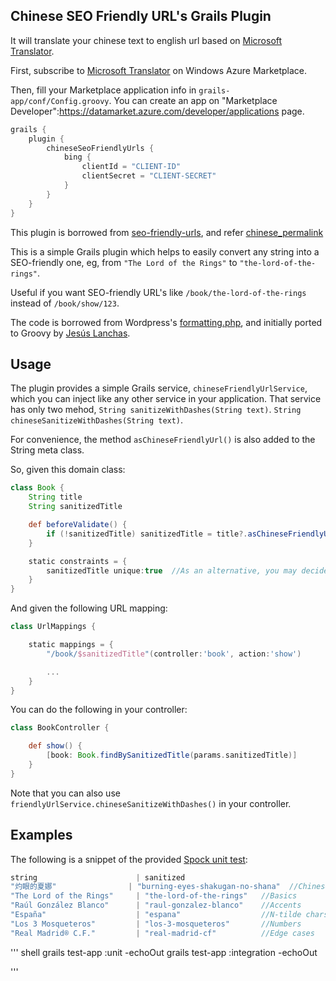 ## Chinese SEO Friendly URL's Grails Plugin

It will translate your chinese text to english url based on [Microsoft Translator](https://datamarket.azure.com/dataset/bing/microsofttranslator).

First, subscribe to [Microsoft Translator](https://datamarket.azure.com/dataset/bing/microsofttranslator) on Windows Azure Marketplace.

Then, fill your Marketplace application info in <code>grails-app/conf/Config.groovy</code>. You can create an app on "Marketplace Developer":https://datamarket.azure.com/developer/applications page.

``` groovy
grails {
	plugin {
		chineseSeoFriendlyUrls {
			bing {
				clientId = "CLIENT-ID"
				clientSecret = "CLIENT-SECRET"
			}
		}
	}
}
```

This plugin is borrowed from [seo-friendly-urls](https://github.com/alvarosanchez/seo-friendly-urls), and refer [chinese_permalink](https://github.com/flyerhzm/chinese_permalink)



This is a simple Grails plugin which helps to easily convert any string into a SEO-friendly one,
eg, from `"The Lord of the Rings"` to `"the-lord-of-the-rings"`.

Useful if you want SEO-friendly URL's like `/book/the-lord-of-the-rings` instead of `/book/show/123`.

The code is borrowed from Wordpress's [formatting.php](http://core.svn.wordpress.org/trunk/wp-includes/formatting.php),
and initially ported to Groovy by [Jesús Lanchas](https://github.com/chechu).

## Usage

The plugin provides a simple Grails service, `chineseFriendlyUrlService`, which you can inject like any other service in your application.
That service has only two mehod, `String sanitizeWithDashes(String text)`. `String chineseSanitizeWithDashes(String text)`.

For convenience, the method `asChineseFriendlyUrl()` is also added to the String meta class.

So, given this domain class:
``` groovy
class Book {
	String title
	String sanitizedTitle

	def beforeValidate() {
		if (!sanitizedTitle) sanitizedTitle = title?.asChineseFriendlyUrl()
	}

	static constraints = {
		sanitizedTitle unique:true	//As an alternative, you may decide to make sanitizedTitle replace the default id.
	}
}
```

And given the following URL mapping:
``` groovy
class UrlMappings {

	static mappings = {
		"/book/$sanitizedTitle"(controller:'book', action:'show')

		...
	}
}
```

You can do the following in your controller:

``` groovy
class BookController {

	def show() {
		[book: Book.findBySanitizedTitle(params.sanitizedTitle)]
	}
}
```

Note that you can also use `friendlyUrlService.chineseSanitizeWithDashes()` in your controller.

## Examples

The following is a snippet of the provided
[Spock unit test](seo-friendly-urls/blob/master/test/unit/es/salenda/plugins/seo/friendly/urls/ChineseFriendlyUrlServiceSpec.groovy):

``` groovy
string                      | sanitized
"灼眼的夏娜"                | "burning-eyes-shakugan-no-shana"  //Chinese
"The Lord of the Rings"     | "the-lord-of-the-rings"   //Basics
"Raúl González Blanco"      | "raul-gonzalez-blanco"    //Accents
"España"                    | "espana"                  //N-tilde chars
"Los 3 Mosqueteros"         | "los-3-mosqueteros"       //Numbers
"Real Madrid® C.F."         | "real-madrid-cf"          //Edge cases
```

''' shell
grails test-app :unit  -echoOut
grails test-app :integration  -echoOut

'''
